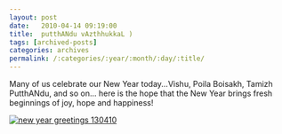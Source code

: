 ```yaml
---
layout: post
date:	2010-04-14 09:19:00
title:  putthANdu vAzthhukkaL )
tags: [archived-posts]
categories: archives
permalink: /:categories/:year/:month/:day/:title/
---
```

Many of us celebrate our New Year today...Vishu, Poila Boisakh, Tamizh PutthANdu, and so on... here is the hope that the New Year brings fresh beginnings of joy, hope and happiness!


<a href="http://s967.photobucket.com/albums/ae160/pedoral/?action=view&current=IMG_2520.jpg" target="_blank"><img src="http://i967.photobucket.com/albums/ae160/pedoral/IMG_2520.jpg" border="0" alt="new year greetings 130410"></a>
